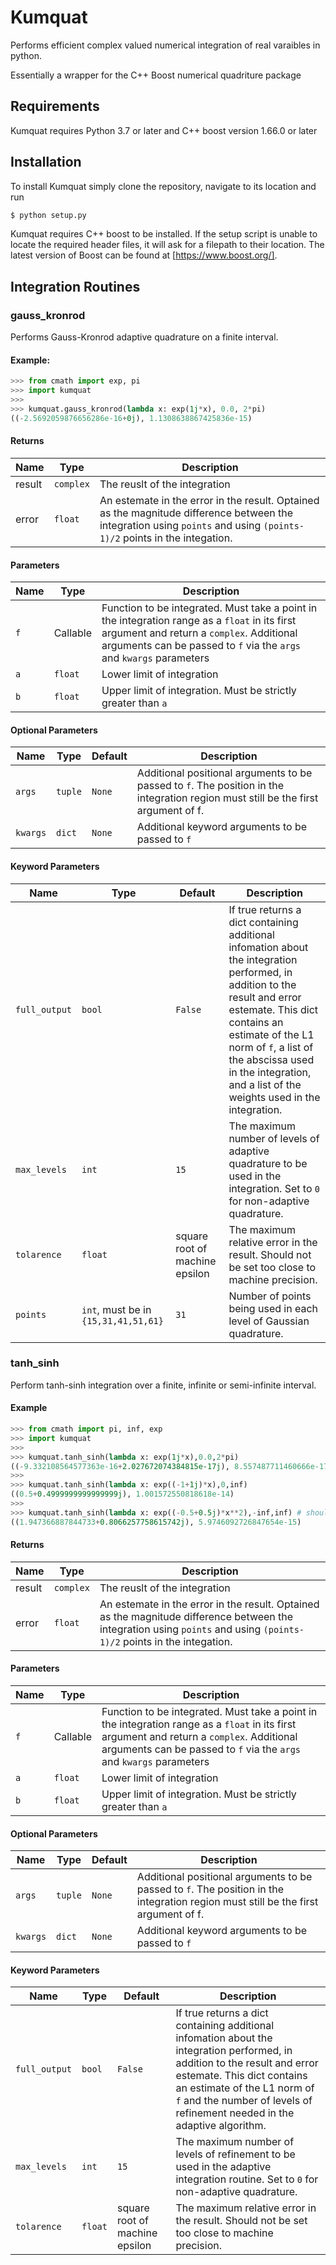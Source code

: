 # Kumquat
Performs efficient complex valued numerical integration of real varaibles in python. 

Essentially a wrapper for the C++ Boost numerical quadriture package

## Requirements

Kumquat requires Python 3.7 or later and C++ boost version 1.66.0 or later

## Installation

To install Kumquat simply clone the repository, navigate to its location and run 
```bash
$ python setup.py
```

Kumquat requires C++ boost to be installed. If the setup script is unable to locate the required header files, it will ask for a filepath to their location. The latest version of Boost can be found at [https://www.boost.org/].

## Integration Routines

### gauss_kronrod

Performs Gauss-Kronrod adaptive quadrature on a finite interval. 

#### Example:
```python
>>> from cmath import exp, pi
>>> import kumquat
>>>
>>> kumquat.gauss_kronrod(lambda x: exp(1j*x), 0.0, 2*pi)
((-2.5692059876656286e-16+0j), 1.1308638867425836e-15)
```

#### Returns
| Name | Type | Description|
|---|---|---|
| result | `complex` | The reuslt of the integration|
|error   | `float`   | An estemate in the error in the result. Optained as the magnitude difference between the integration using `points` and using `(points-1)/2` points in the integation. |

#### Parameters
| Name | Type | Description|
|---|---|---|
|`f`   |Callable| Function to be integrated. Must take a point in the integration range as a `float` in its first argument and return a `complex`. Additional arguments can be passed to `f` via the `args` and `kwargs` parameters|
|`a`  | `float` |Lower limit of integration|
|`b`  | `float`| Upper limit of integration. Must be strictly greater than `a`|
    
#### Optional Parameters
| Name | Type | Default | Description |
| -----|------|---------|-------------|
|`args`|    `tuple`| `None`| Additional positional arguments to be passed to `f`. The position in the integration region must still be the first argument of f.|
|`kwargs`| `dict`| `None` | Additional keyword arguments to be passed to `f`|
    
#### Keyword Parameters
| Name | Type | Default | Description |
| -----|------|---------|-------------|
|`full_output`| `bool`| `False`|If true returns a dict containing additional infomation about the integration performed, in addition to the result and error estemate. This dict contains an estimate of the L1 norm of `f`, a list of the abscissa used in the integration, and a list of the weights used in the integration.|
|`max_levels`| `int`| `15` |The maximum number of levels of adaptive quadrature to be used in the integration. Set to `0` for non-adaptive quadrature.|
|`tolarence`| `float`| square root of machine epsilon |The maximum relative error in the result. Should not be set too close to machine precision.|
|`points`| `int`, must be in `{15,31,41,51,61}`| `31` | Number of points being used in each level of Gaussian quadrature.|

### tanh_sinh

Perform tanh-sinh integration over a finite, infinite or semi-infinite interval. 

#### Example
```python
>>> from cmath import pi, inf, exp
>>> import kumquat
>>>
>>> kumquat.tanh_sinh(lambda x: exp(1j*x),0.0,2*pi)
((-9.332108564577363e-16+2.027672074384815e-17j), 8.557487711460666e-17)
>>>
>>> kumquat.tanh_sinh(lambda x: exp((-1+1j)*x),0,inf)
((0.5+0.4999999999999999j), 1.001572550818618e-14)
>>>
>>> kumquat.tanh_sinh(lambda x: exp((-0.5+0.5j)*x**2),-inf,inf) # should be sqrt( pi*(1+1j) )
((1.947366887844733+0.8066257758615742j), 5.9746092726847654e-15)
```
#### Returns
| Name | Type | Description|
|---|---|---|
| result | `complex` | The reuslt of the integration|
|error   | `float`   | An estemate in the error in the result. Optained as the magnitude difference between the integration using `points` and using `(points-1)/2` points in the integation. |

#### Parameters
| Name | Type | Description|
|---|---|---|
|`f`   |Callable| Function to be integrated. Must take a point in the integration range as a `float` in its first argument and return a `complex`. Additional arguments can be passed to `f` via the `args` and `kwargs` parameters|
|`a`  | `float` |Lower limit of integration|
|`b`  | `float`| Upper limit of integration. Must be strictly greater than `a`|

#### Optional Parameters
| Name | Type | Default | Description |
| -----|------|---------|-------------|
|`args`|    `tuple`| `None`| Additional positional arguments to be passed to `f`. The position in the integration region must still be the first argument of f.|
|`kwargs`| `dict`| `None` | Additional keyword arguments to be passed to `f`|

#### Keyword Parameters
| Name | Type | Default | Description |
| -----|------|---------|-------------|
|`full_output`| `bool`| `False`|If true returns a dict containing additional infomation about the integration performed, in addition to the result and error estemate. This dict contains an estimate of the L1 norm of `f` and the number of levels of refinement needed in the adaptive algorithm.|
|`max_levels`| `int`| `15` |The maximum number of levels of refinement to be used in the adaptive integration routine. Set to `0` for non-adaptive quadrature.|
|`tolarence`| `float`| square root of machine epsilon |The maximum relative error in the result. Should not be set too close to machine precision.|